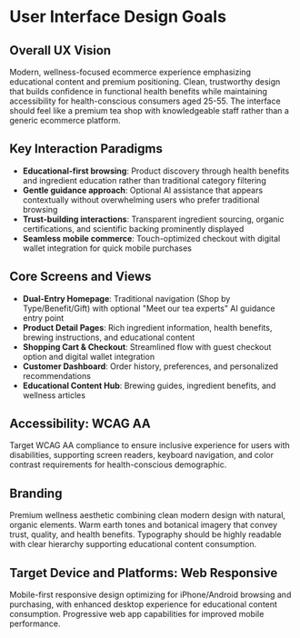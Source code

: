 # User Interface Design Goals

## Overall UX Vision
Modern, wellness-focused ecommerce experience emphasizing educational content and premium positioning. Clean, trustworthy design that builds confidence in functional health benefits while maintaining accessibility for health-conscious consumers aged 25-55. The interface should feel like a premium tea shop with knowledgeable staff rather than a generic ecommerce platform.

## Key Interaction Paradigms
- **Educational-first browsing**: Product discovery through health benefits and ingredient education rather than traditional category filtering
- **Gentle guidance approach**: Optional AI assistance that appears contextually without overwhelming users who prefer traditional browsing
- **Trust-building interactions**: Transparent ingredient sourcing, organic certifications, and scientific backing prominently displayed
- **Seamless mobile commerce**: Touch-optimized checkout with digital wallet integration for quick mobile purchases

## Core Screens and Views
- **Dual-Entry Homepage**: Traditional navigation (Shop by Type/Benefit/Gift) with optional "Meet our tea experts" AI guidance entry point
- **Product Detail Pages**: Rich ingredient information, health benefits, brewing instructions, and educational content
- **Shopping Cart & Checkout**: Streamlined flow with guest checkout option and digital wallet integration
- **Customer Dashboard**: Order history, preferences, and personalized recommendations
- **Educational Content Hub**: Brewing guides, ingredient benefits, and wellness articles

## Accessibility: WCAG AA
Target WCAG AA compliance to ensure inclusive experience for users with disabilities, supporting screen readers, keyboard navigation, and color contrast requirements for health-conscious demographic.

## Branding
Premium wellness aesthetic combining clean modern design with natural, organic elements. Warm earth tones and botanical imagery that convey trust, quality, and health benefits. Typography should be highly readable with clear hierarchy supporting educational content consumption.

## Target Device and Platforms: Web Responsive
Mobile-first responsive design optimizing for iPhone/Android browsing and purchasing, with enhanced desktop experience for educational content consumption. Progressive web app capabilities for improved mobile performance.
